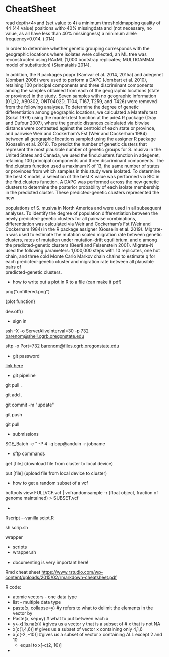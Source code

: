 # CheatSheet

read depth<4×and (set value to 4)
a minimum thresholdmapping quality of 44 (44 value) 
positions with>40% missingdata and (not necessary, no value, as all have less than 40% missingness)
a minimum allele frequency<0.014. (.014)




In order to determine whether genetic grouping corresponds
with the geographic locations where isolates were collected, an
ML tree was reconstructed using RAxML (1,000 bootstrap
replicates; MULTIGAMMAI model of substitution) (Stamatakis
2014). 

In addition, the R packages poppr (Kamvar et al. 2014,
2015a) and adegenet (Jombart 2008) were used to perform a
DAPC (Jombart et al. 2010), retaining 100 principal components and three discriminant components among the samples
obtained from each of the geographic locations (state or province) in the study. Seven samples with no geographic information (01_02, AB0302, ONT0402D, T104, T167, T259,
and T426) were removed from the following analyses. To determine the degree of genetic differentiation among geographic
locations, we calculated a Mantel’s test (Sokal 1979) using the
mantel.rtest function at the ade4 R package (Dray and Dufour
2007), where the genetic distances calculated via bitwise distance were contrasted against the centroid of each state or
province, and pairwise Weir and Cockerham’s Fst (Weir and
Cockerham 1984) between all geographic locations sampled
using the assigner R package (Gosselin et al. 2019).
To predict the number of genetic clusters that represent the
most plausible number of genetic groups for S. musiva in the
United States and Canada, we used the find.clusters function in
adegenet, retaining 100 principal components and three discriminant components. The find.clusters function used a maximum K of 13, the same number of states or provinces from
which samples in this study were isolated. To determine the
best K model, a selection of the best K value was performed
via BIC in the find.clusters function. A DAPC was performed
across the new genetic clusters to determine the posterior
probability of each isolate membership in the predicted
cluster. These predicted-genetic clusters represented the new

populations of S. musiva in North America and were used in all
subsequent analyses.
To identify the degree of population differentiation between
the newly predicted-genetic clusters for all pairwise combinations, differentiation was calculated via Weir and Cockerham’s
Fst (Weir and Cockerham 1984) in the R package assigner
(Gosselin et al. 2019). Migrate-n was used to estimate the
mutation scaled migration rate between genetic clusters, rates
of mutation under mutation-drift equilibrium, and q among the
predicted-genetic clusters (Beerli and Felsenstein 2001).
Migrate-N used the following parameters: 1,000,000 steps with
10 replicates, one hot chain, and three cold Monte Carlo
Markov chain chains to estimate q for each predicted-genetic
cluster and migration rate between all plausible pairs of		
predicted-genetic clusters.


- how to write out a plot in R to a file (can make it pdf)

png("unfiltered.png")

{plot function}

dev.off()

- sign in

ssh -X -o ServerAliveInterval=30 -p 732 barenom@shell.cgrb.oregonstate.edu

sftp -o Port=732 barenom@files.cgrb.oregonstate.edu

- git password

[link here](https://docs.google.com/document/d/1z3_ojKPFrOTEBN-JShzeLMroCvjeOIEV5TvOIYKtCcM/edit?usp=sharing)

- git pipeline

git pull .

git add .

git commit -m "update"

git push

git pull

- submissions

SGE_Batch -c " -P 4 -q bpp@anduin -r jobname

- sftp commands

get [file] (download file from cluster to local device)

put [file] (upload file from local device to cluster)

- how to get a random subset of a vcf

bcftools view FULLVCF.vcf | vcfrandomsample -r (float object, fraction of genome maintained) > SUBSET.vcf

- 
Rscript --vanilla scipt.R

sh scrip.sh

wrapper
- scripts
- wrapper.sh
* documenting is very important here!

Rmd cheat sheet
https://www.rstudio.com/wp-content/uploads/2015/02/rmarkdown-cheatsheet.pdf



R code:

- atomic vectors - one data type
- list - multiple data type
- paste(x, collapse=y) #y refers to what to delimit the elements in the vector by
- Paste(x, sep=y) # what to put between each x
- y<-x[!is.na(x)] #gives us a vector y that is a subset of 
                # x that is not NA
- x[c(1,4,6)] # gives us a subset of vector x containing only 4,1,6
- x[c(-2, -10)] #gives us a subset of vector x containing ALL except 2 and 10
  - equal to x[-c(2, 10)]
- 
